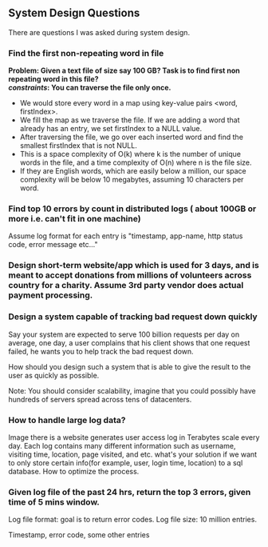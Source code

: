## System Design Questions

There are questions I was asked during system design.

### Find the first non-repeating word in file

**Problem:  Given a text file of size say 100 GB? Task is to find first non repeating word in this file?  
*constraints*: You can traverse the file only once.**


 - We would store every word in a map using key-value pairs <word, firstIndex>. 
 - We fill the map as we traverse the file. If we are adding a word that already has an entry, we set firstIndex to a NULL value. 
 - After traversing the file, we go over each inserted word and find the smallest firstIndex that is not NULL. 
 - This is a space complexity of O(k) where k is the number of unique words in the file, and a time complexity of O(n) where n is the file size.  
 - If they are English words, which are easily below a million, our space complexity will be below 10 megabytes, assuming 10 characters per word.

### Find top 10 errors by count in distributed logs ( about 100GB or more i.e. can't fit in one machine)
Assume log format for each entry is
"timestamp, app-name, http status code, error message etc..."

### Design short-term website/app which is used for 3 days, and is meant to accept donations from millions of volunteers across country for a charity. Assume 3rd party vendor does actual payment processing.

### Design a system capable of tracking bad request down quickly

Say your system are expected to serve 100 billion requests per day on average,
one day, a user complains that his client shows that one request failed,
he wants you to help track the bad request down.

How should you design such a system that is able to give the result to the user as quickly as possible.

Note: You should consider scalability, imagine that you could possibly have hundreds of servers spread across tens of datacenters.

### How to handle large log data?

Image there is a website generates user access log in Terabytes scale every day. Each log contains many different information such as username, visiting time, location, page visited, and etc.
what's your solution if we want to only store certain info(for example, user, login time, location) to a sql database. How to optimize the process.

### Given log file of the past 24 hrs, return the top 3 errors, given time of 5 mins window.

Log file format: goal is to return error codes.
Log file size: 10 million entries.

Timestamp, error code, some other entries